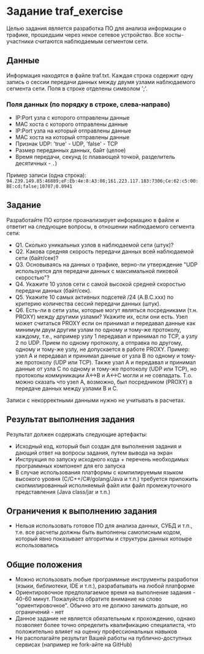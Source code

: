 # Задание traf_exercise

Целью задания является разработка ПО для анализа информации о трафике, прошедшим через некое сетевое устройство. Все хосты-участники считаются наблюдаемым сегментом сети.


## Данные

Информация находятся в файле traf.txt. Каждая строка содержит одну запись о сессии передачи данных между двумя узлами наблюдаемого сегмента сети. Поля в строке отделены символом ';'.


### Поля данных (по порядку в строке, слева-направо)

- IP:Port узла с которого отправлены данные
- MAC хоста с которого отправлены данные
- IP:Port узла на который отправлены данные
- MAC хоста на который отправлены данные
- Признак UDP: 'true' - UDP, 'false' - TCP
- Размер переданных данных, байт (целое)
- Время передачи, секунд (с плавающей точкой, разделитель десятичных - `.`)

Пример записи (одна строка):
`94.239.149.85:46889;eF:Eb:4e:8:A3:08;161.223.117.183:7306;Ce:62:c5:00:BE:cd;false;10707;0.0941`


## Задание

Разработайте ПО котрое проанализирует информацию в файле и ответит на следующие вопросы, в отношении наблюдаемого сегмента сети:

- Q1. Сколько уникальных узлов в наблюдаемой сети (штук)?
- Q2. Какова средняя скорость передачи данных всей наблюдаемой сети (байт/сек)?
- Q3. Основываясь на данных о трафике, верно-ли утверждение "UDP используется для передачи данных с максимальной пиковой скоростью"?
- Q4. Укажите 10 узлов сети с самой высокой средней скоростью передачи данных (байт/сек).
- Q5. Укажите 10 самых активных подсетей /24 (A.B.C.xxx) по критерию количества сессий передачи данных (штук).
- Q6. Есть-ли в сети узлы, которые могут являться посредниками (т.н. PROXY) между другими узлами? Укажите их, если они есть. Узел может считаться PROXY если он принимал и передавал данные как минимум двум другим узлам по одному и тому-же протоколу, каждому, т.е., например узлу 1 передавал и принимал по TCP, а узлу 2 по UDP. Прием по одному протоколу, а отправка по другому, одному и тому-же узлу, не допускается в работе PROXY. Пример: узел А и передавал и принимал данные от узла В по одному и тому-же протоколу (UDP или TCP). Также узал А и передавал и принимал данные от узла С по одному и тому-же протоколу (UDP или TCP), но протоколы коммуникации А<->В и A<->C могли и не совпадать. Т.о. можно сказать что узел A, возможно, был посредником (PROXY) в передаче данных между узлами В и С.

Записи с некорректными данными нужно не учитывать в расчетах.


## Результат выполнения задания

Результат должен содержать следующие артефакты:

- Исходный код, который был создан для выполнения задания и дающий ответ на вопросы задания, путем вывода на экран
- Инструкция по запуску исходного кода + перечень необходимых программных компонент для его запуска
- В случае использования платформы с компилируемым языком высокого уровня (С/C++/C#/golang/Java и т.п.) требуется приложить скопмилированный исполняемый файл или файл промежуточного представления (Java class/jar и т.п.)


## Ограничения к выполнению задания

- Нельзя использовать готовое ПО для анализа данных, СУБД и т.п., т.е. все расчеты должны быть выполнены самописным кодом, который явно показывает алгоритмы и структуры данных котоыре использовались


## Общие положения

- Можно использовать любые программные инструменты разработки (языки, библиотеки, IDE и т.п.), разрабатывать на любой платформе
- Ориентировочное предполагаемое время на выполнение задания - 40-60 минут. Пожалуйста обратите внимание на слово "ориентировочное". Обычно это не должно занимать дольше, но ограничений - нет
- Данное задание не является обязательным к прохождению, однако позволяет более точно определить квалификацию специалиста, что положительно влияет на оценку профессиональных навыков
- Не располагайте результат Вашей работы на публично-доступных сервисах (например не fork-айте на GitHub)